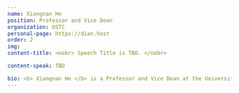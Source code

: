 ```yaml
---
name: Xiangnan He
position: Professor and Vice Dean
organization: USTC
personal-page: https://dian.host
order: 2
img: 
content-title: <nobr> Speech Title is TBD. </nobr>

content-speak: TBD

bio: <b> Xiangnan He </b> is a Professor and Vice Dean at the University of Science and Technology of China (USTC). He has over 100 publications appeared in top conferences such as NeurIPS, ICML, ICLR, SIGIR, WWW, and KDD, and journals including TKDE, TOIS, and TNNLS. His work on recommender system has received the Best Paper Award Honourable Mention in SIGIR'23&21&16 and WWW'18, and the Outstanding Paper Award at ICLR'25.
---
```

